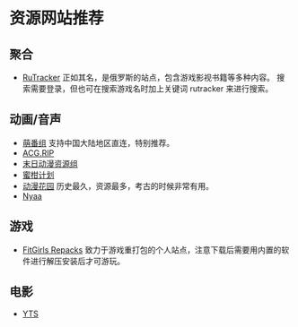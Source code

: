 # 资源网站推荐

## 聚合
- [RuTracker](https://rutracker.net)
正如其名，是俄罗斯的站点，包含游戏影视书籍等多种内容。
搜索需要登录，但也可在搜索游戏名时加上关键词 rutracker 来进行搜索。
## 动画/音声
- [萌番组](https://bangumi.moe)
支持中国大陆地区直连，特别推荐。
- [ACG.RIP](https://acg.rip)
- [末日动漫资源组](https://share.acgnx.se)
- [蜜柑计划](https://mikanani.me/)
- [动漫花园](https://share.dmhy.org)
历史最久，资源最多，考古的时候非常有用。
- [Nyaa](https://nyaa.si)
## 游戏
- [FitGirls Repacks](https://fitgirl-repacks.site)
致力于游戏重打包的个人站点，注意下载后需要用内置的软件进行解压安装后才可游玩。
## 电影
- [YTS](https://yts.rs)